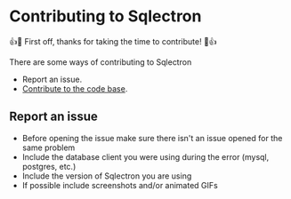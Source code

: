 # Contributing to Sqlectron

:+1::tada: First off, thanks for taking the time to contribute! :tada::+1:

There are some ways of contributing to Sqlectron

* Report an issue.
* [Contribute to the code base](docs/development).

## Report an issue

* Before opening the issue make sure there isn't an issue opened for the same problem
* Include the database client you were using during the error (mysql, postgres, etc.)
* Include the version of Sqlectron you are using
* If possible include screenshots and/or animated GIFs

